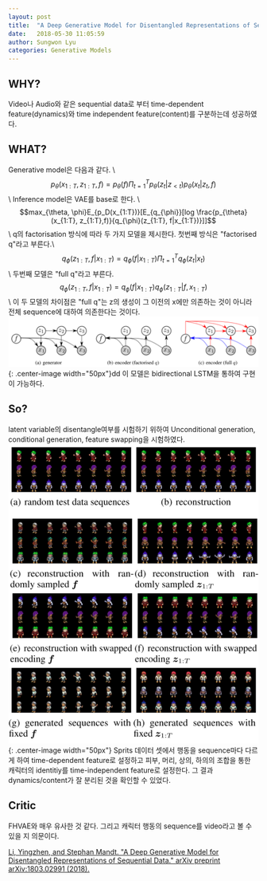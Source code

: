 ```yaml
---
layout: post
title:  "A Deep Generative Model for Disentangled Representations of Sequential Data"
date:   2018-05-30 11:05:59
author: Sungwon Lyu
categories: Generative Models
---
```


## WHY? 
Video나 Audio와 같은 sequential data로 부터 time-dependent feature(dynamics)와 time independent feature(content)를 구분하는데 성공하였다. 

## WHAT?
Generative model은 다음과 같다. \\
$$p_{\theta}(x_{1:T}, z_{1:T}, f) = p_{\theta}(f)\Pi^T_{t=1} p_{\theta}(z_t|z_{< t})p_{\theta}(x_t|z_t, f)$$\\
Inference model은 VAE를 base로 한다. \\
$$max_{\theta, \phi}E_{p_D(x_{1:T})}[E_{q_{\phi}}[log \frac{p_{\theta}(x_{1:T}, z_{1:T},f)}{q_{\phi}(z_{1:T}, f|x_{1:T})}]]$$\\
q의 factorisation 방식에 따라 두 가지 모델을 제시한다. 첫번째 방식은 "factorised q"라고 부른다.\\
$$q_{\phi}(z_{1:T}, f|x_{1:T}) = q_{\phi}(f|x_{1:T})\Pi_{t=1}^T q_{\phi}(z_t|x_t)$$\\
두번째 모델은 "full q"라고 부른다.
$$q_{\phi}(z_{1:T}, f|x_{1:T}) = q_{\phi}(f|x_{1:T})q_{\phi}(z_{1:T}|f, x_{1:T})$$\\
이 두 모델의 차이점은 "full q"는 z의 생성이 그 이전의 x에만 의존하는 것이 아니라 전체 sequence에 대하여 의존한다는 것이다. 
![image](/assets/images/dgmdrs1.png){: .center-image width="50px"}dd
이 모델은 bidirectional LSTM을 통하여 구현이 가능하다. 

## So?
latent variable의 disentangle여부를 시험하기 위하여 Unconditional generation, conditional generation, feature swapping을 시험하였다. 
![image](/assets/images/dgmdrs2.png){: .center-image width="50px"}
Sprits 데이터 셋에서 행동을 sequence마다 다르게 하여 time-dependent feature로 설정하고 피부, 머리, 상의, 하의의 조합을 통한 캐릭터의 identitiy를 time-independent feature로 설정한다. 그 결과 dynamics/content가 잘 분리된 것을 확인할 수 있었다. 

## Critic
FHVAE와 매우 유사한 것 같다. 그리고 캐릭터 행동의 sequence를 video라고 볼 수 있을 지 의문이다. 

[Li, Yingzhen, and Stephan Mandt. "A Deep Generative Model for Disentangled Representations of Sequential Data." arXiv preprint arXiv:1803.02991 (2018).](https://arxiv.org/abs/1803.02991)
